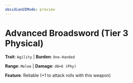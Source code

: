 ```yaml
---
obsidianUIMode: preview
---
```

# Advanced Broadsword (Tier 3 Physical)

**Trait**: `Agility` | **Burden**: `One-Handed`

**Range**: `Melee` | **Damage**: `d8+6 (Phy)`

**Feature**: Reliable (+1 to attack rolls with this weapon)